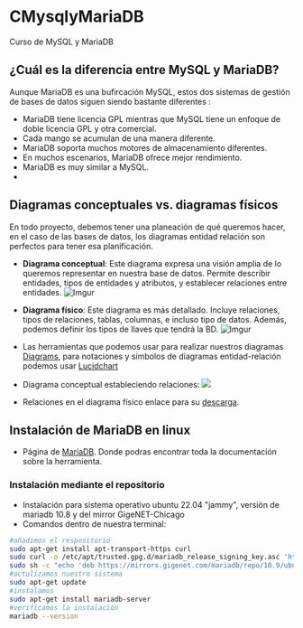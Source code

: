# CMysqlyMariaDB
Curso de MySQL y MariaDB

## ¿Cuál es la diferencia entre MySQL y MariaDB?
  Aunque MariaDB es una bufircación MySQL, estos dos sistemas  de gestión de bases de datos siguen siendo  bastante diferentes :
  - MariaDB tiene licencia GPL mientras que MySQL tiene un enfoque de doble licencia GPL y otra comercial.
  - Cada mango se acumulan  de una manera  diferente.
  - MariaDB soporta muchos motores de almacenamiento diferentes.
  - En muchos escenarios, MariaDB ofrece mejor rendimiento.
  - MariaDB es muy similar a MySQL.
  - [](https://www.ionos.mx/digitalguide/hosting/cuestiones-tecnicas/mariadb-vs-mysql/)

## Diagramas conceptuales vs. diagramas físicos
  En todo proyecto, debemos tener una planeación de qué queremos hacer, en el caso de las bases de datos, los diagramas entidad relación son perfectos para tener esa planificación.

  - **Diagrama conceptual**: Este diagrama expresa una visión amplia de lo queremos representar en nuestra base de datos. Permite describir entidades, tipos de entidades y atributos, y establecer relaciones entre entidades.
  ![Imgur](https://i.imgur.com/KKmZlIK.png)
  
  - **Diagrama físico**: Este diagrama es más detallado. Incluye relaciones, tipos de relaciones, tablas, columnas, e incluso tipo de datos. Además, podemos definir  los tipos de llaves que tendrá la BD.
  ![Imgur](https://i.imgur.com/LwHeQNi.png)
  - Las herramientas que podemos usar para realizar nuestros diagramas [Diagrams](https://www.diagrams.net/), para notaciones y símbolos de diagramas entidad-relación podemos usar [Lucidchart](https://www.lucidchart.com/pages/es/simbolos-de-diagramas-entidad-relacion)

- Diagrama conceptual estableciendo relaciones:
  ![](https://i.imgur.com/CnaIP88.png)

- Relaciones en el diagrama físico enlace para su [descarga](https://static.platzi.com/media/public/uploads/diagrama-fisico_c5b5005f-6eb6-44b1-9edf-f6dda8584916.drawio).
 
## Instalación de MariaDB en linux
  - Página de [MariaDB](https://mariadb.org/). Donde podras encontrar toda la documentación sobre la herramienta.

  ### Instalación mediante el repositorio

  - Instalación para sistema operativo ubuntu 22.04 "jammy", versión de mariadb 10.8 y del mirror GigeNET-Chicago
  - Comandos dentro de nuestra terminal:
  ```bash
  #añadimos el respositorio
  sudo apt-get install apt-transport-https curl
  sudo curl -o /etc/apt/trusted.gpg.d/mariadb_release_signing_key.asc 'https://mariadb.org/mariadb_release_signing_key.asc'
  sudo sh -c "echo 'deb https://mirrors.gigenet.com/mariadb/repo/10.9/ubuntu jammy main' >>/etc/apt/sources.list"
  #actulizamos nuestro sistema
  sudo apt-get update
  #instalamos
  sudo apt-get install mariadb-server
  #verificamos la instalación
  mariadb --version
  ```
